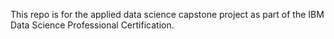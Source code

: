 This repo is for the applied data science capstone project as part of the IBM Data Science Professional Certification.
